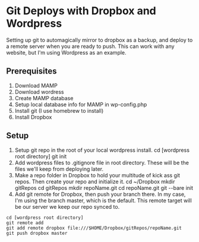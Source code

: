 Git Deploys with Dropbox and Wordpress
======================================

Setting up git to automagically mirror to dropbox as a backup, and deploy to a remote server when you are ready to push. This can work with any website, but I'm using Wordpress as an example.

Prerequisites
--------------
1. Download MAMP
2. Download wordress
3. Create MAMP database
4. Setup local database info for MAMP in wp-config.php
5. Install git (I use homebrew to install)
6. Install Dropbox

Setup
--------------
1. Setup git repo in the root of your local wordpress install.
    cd [wordpress root directory]
    git init
2. Add wordpress files to .gitignore file in root directory. These will be the files we'll keep from deploying later.
3. Make a repo folder in Dropbox to hold your multitude of kick ass git repos. Then create your repo and initialize it.
    cd ~/Dropbox
    mkdir gitRepos
    cd gitRepos
    mkdir repoName.git
    cd repoName.git
    git --bare init
4. Add git remote for Dropbox, then push your branch there. In my case, I'm using the branch master, which is the default. This remote target will be our server we keep our repo synced to.
```
cd [wordpress root directory]
git remote add
git add remote dropbox file:///$HOME/Dropbox/gitRepos/repoName.git
git push dropbox master
```
